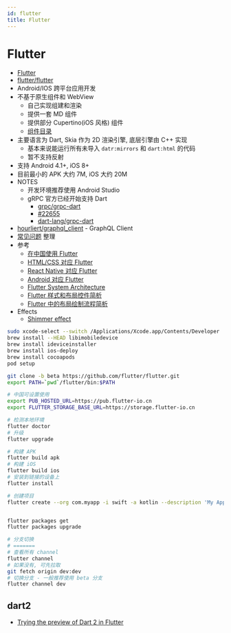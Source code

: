 ```yaml
---
id: flutter
title: Flutter
---
```


# Flutter

- [Flutter](https://flutter.io)
- [flutter/flutter](https://github.com/flutter/flutter)
- Android/IOS 跨平台应用开发
- 不基于原生组件和 WebView
  - 自己实现组建和渲染
  - 提供一套 MD 组件
  - 提供部分 Cupertino(iOS 风格) 组件
  - [组件目录](https://flutter.io/widgets/)
- 主要语言为 Dart, Skia 作为 2D 渲染引擎, 底层引擎由 C++ 实现
  - 基本来说能运行所有未导入 `datr:mirrors` 和 `dart:html` 的代码
  - 暂不支持反射
- 支持 Android 4.1+, iOS 8+
- 目前最小的 APK 大约 7M, iOS 大约 20M
- NOTES
  - 开发环境推荐使用 Android Studio
  - gRPC 官方已经开始支持 Dart
    - [grpc/grpc-dart](https://github.com/grpc/grpc-dart)
    - [#22655](https://github.com/dart-lang/sdk/issues/22655)
    - [dart-lang/grpc-dart](https://github.com/dart-lang/grpc-dart)
- [hourliert/graphql_client](https://github.com/hourliert/graphql_client) - GraphQL Client
- [常见问题](./flutter-faq.md) 整理
- 参考
  - [在中国使用 Flutter](https://github.com/flutter/flutter/wiki/Using-Flutter-in-China)
  - [HTML/CSS 对应 Flutter](https://flutter.io/web-analogs)
  - [React Native 对应 Flutter](https://flutter.io/flutter-for-react-native)
  - [Android 对应 Flutter](https://flutter.io/flutter-for-android)
  - [Flutter System Architecture](https://docs.google.com/presentation/d/1cw7A4HbvM_Abv320rVgPVGiUP2msVs7tfGbkgdrTy0I)
  - [Flutter 样式和布局控件简析](https://segmentfault.com/a/1190000011949751)
  - [Flutter 中的布局绘制流程简析](https://segmentfault.com/a/1190000011912538)
- Effects
  - [Shimmer effect](https://medium.com/flutter-community/dbe7a1bfd980)

```bash
sudo xcode-select --switch /Applications/Xcode.app/Contents/Developer
brew install --HEAD libimobiledevice
brew install ideviceinstaller
brew install ios-deploy
brew install cocoapods
pod setup
```

```bash
git clone -b beta https://github.com/flutter/flutter.git
export PATH=`pwd`/flutter/bin:$PATH

# 中国可设置使用
export PUB_HOSTED_URL=https://pub.flutter-io.cn
export FLUTTER_STORAGE_BASE_URL=https://storage.flutter-io.cn

# 检测本地环境
flutter doctor
# 升级
flutter upgrade

# 构建 APK
flutter build apk
# 构建 iOS
flutter build ios
# 安装到链接的设备上
flutter install

# 创建项目
flutter create --org com.myapp -i swift -a kotlin --description 'My App' myapp


flutter packages get
flutter packages upgrade

# 分支切换
# =======
# 查看所有 channel
flutter channel
# 如果没有, 可先拉取
git fetch origin dev:dev
# 切换分支 - 一般推荐使用 beta 分支
flutter channel dev
```

## dart2
- [Trying the preview of Dart 2 in Flutter](https://github.com/flutter/flutter/wiki/Trying-the-preview-of-Dart-2-in-Flutter)
